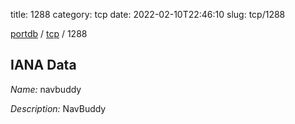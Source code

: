 title: 1288
category: tcp
date: 2022-02-10T22:46:10
slug: tcp/1288

[portdb](/) / [tcp](/category/tcp.html) / 1288


## IANA Data

_Name:_ navbuddy

_Description:_ NavBuddy

